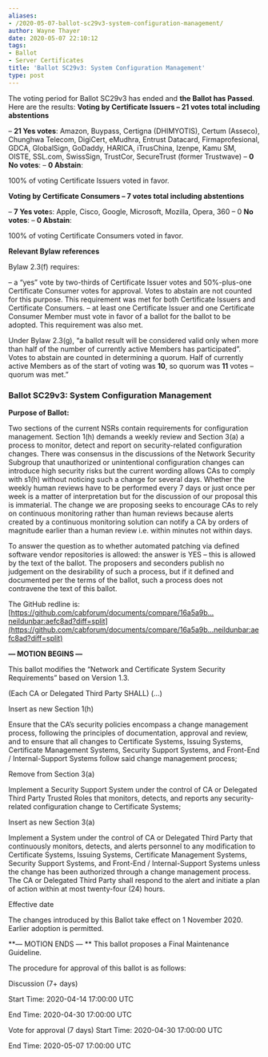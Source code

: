 ```yaml
---
aliases:
- /2020-05-07-ballot-sc29v3-system-configuration-management/
author: Wayne Thayer
date: 2020-05-07 22:10:12
tags:
- Ballot
- Server Certificates
title: 'Ballot SC29v3: System Configuration Management'
type: post
---
```


The voting period for Ballot SC29v3 has ended and **the Ballot has Passed**. Here are the results:
**Voting by Certificate Issuers – 21 votes total including abstentions**

– **21 Yes votes**: Amazon, Buypass, Certigna (DHIMYOTIS), Certum (Asseco), Chunghwa Telecom, DigiCert, eMudhra, Entrust Datacard, Firmaprofesional, GDCA, GlobalSign, GoDaddy, HARICA, iTrusChina, Izenpe, Kamu SM, OISTE, SSL.com, SwissSign, TrustCor, SecureTrust (former Trustwave)
– **0 No votes**:
– **0 Abstain**:

100% of voting Certificate Issuers voted in favor.

**Voting by Certificate Consumers – 7 votes total including abstentions**

– **7 Yes vote**s: Apple, Cisco, Google, Microsoft, Mozilla, Opera, 360
– 0 **No votes**:
– **0 Abstain**:

100% of voting Certificate Consumers voted in favor.

**Relevant Bylaw references**

Bylaw 2.3(f) requires:

– a “yes” vote by two-thirds of Certificate Issuer votes and 50%-plus-one Certificate Consumer votes for approval. Votes to abstain are not counted for this purpose. This requirement was met for both Certificate Issuers and Certificate Consumers.
– at least one Certificate Issuer and one Certificate Consumer Member must vote in favor of a ballot for the ballot to be adopted. This requirement was also met.

Under Bylaw 2.3(g), “a ballot result will be considered valid only when more than half of the number of currently active Members has participated”. Votes to abstain are counted in determining a quorum. Half of currently active Members as of the start of voting was **10**, so quorum was **11** votes – quorum was met.”

### Ballot SC29v3: System Configuration Management 

**Purpose of Ballot:**

Two sections of the current NSRs contain requirements for configuration management. Section 1(h) demands a weekly review and Section 3(a) a process to monitor, detect and report on security-related configuration changes.
There was consensus in the discussions of the Network Security Subgroup that unauthorized or unintentional configuration changes can introduce high security risks but the current wording allows CAs to comply with s1(h) without noticing such a change for several days. Whether the weekly human reviews have to be performed every 7 days or just once per week is a matter of interpretation but for the discussion of our proposal this is immaterial. The change we are proposing seeks to encourage CAs to rely on continuous monitoring rather than human reviews because alerts created by a continuous monitoring solution can notify a CA by orders of magnitude earlier than a human review i.e. within minutes not within days.

To answer the question as to whether automated patching via defined software vendor repositories is allowed: the answer is YES – this is allowed by the text of the ballot. The proposers and seconders publish no judgement on the desirability of such a process, but if it defined and documented per the terms of the ballot, such a process does not contravene the text of this ballot.

The GitHub redline is: [https://github.com/cabforum/documents/compare/16a5a9b…neildunbar:aefc8ad?diff=split](https://github.com/cabforum/documents/compare/16a5a9b...neildunbar:aefc8ad?diff=split)

**— MOTION BEGINS —**

This ballot modifies the “Network and Certificate System Security Requirements” based on Version 1.3.

(Each CA or Delegated Third Party SHALL)
(…)

Insert as new Section 1(h)

Ensure that the CA’s security policies encompass a change management process, following the principles of documentation, approval and review, and to ensure that all changes to Certificate Systems, Issuing Systems, Certificate Management Systems, Security Support Systems, and Front-End / Internal-Support Systems follow said change management process;

Remove from Section 3(a)

Implement a Security Support System under the control of CA or Delegated Third Party Trusted Roles that monitors, detects, and reports any security-related configuration change to Certificate Systems;

Insert as new Section 3(a)

Implement a System under the control of CA or Delegated Third Party that continuously monitors, detects, and alerts personnel to any modification to Certificate Systems, Issuing Systems, Certificate Management Systems, Security Support Systems, and Front-End / Internal-Support Systems unless the change has been authorized through a change management process. The CA or Delegated Third Party shall respond to the alert and initiate a plan of action within at most twenty-four (24) hours.

Effective date

The changes introduced by this Ballot take effect on 1 November 2020. Earlier adoption is permitted.

**— MOTION ENDS —
** This ballot proposes a Final Maintenance Guideline.

The procedure for approval of this ballot is as follows:

Discussion (7+ days)

Start Time: 2020-04-14 17:00:00 UTC

End Time: 2020-04-30 17:00:00 UTC

Vote for approval (7 days)
Start Time: 2020-04-30 17:00:00 UTC

End Time: 2020-05-07 17:00:00 UTC